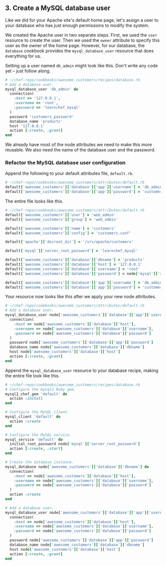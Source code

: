 ## 3. Create a MySQL database user

Like we did for your Apache site's default home page, let's assign a user to your database who has just enough permissions to modify the system.

We created the Apache user in two separate steps. First, we used the `user` resource to create the user. Then we used the `owner` attribute to specify this user as the owner of the home page. However, for our database, the `database` cookbook provides the `mysql_database_user` resource that does everything for us.

Setting up a user named `db_admin` might look like this. Don't write any code yet &ndash; just follow along.

```ruby
# ~/chef-repo/cookbooks/awesome_customers/recipes/database.rb
# Add a database user.
mysql_database_user 'db_admin' do
  connection(
    :host => '127.0.0.1',
    :username => 'root',
    :password => 'learnchef_mysql'
  )
  password 'customers_password'
  database_name 'products'
  host '127.0.0.1'
  action [:create, :grant]
end
```

We already have most of the node attributes we need to make this more reusable. We also need the name of the database user and the password.

### Refactor the MySQL database user configuration

Append the following to your default attributes file, <code class="file-path">default.rb</code>.

```ruby
# ~/chef-repo/cookbooks/awesome_customers/attributes/default.rb
default['awesome_customers']['database']['app']['username'] = 'db_admin'
default['awesome_customers']['database']['app']['password'] = 'customers_password'
```

The entire file looks like this.

```ruby
# ~/chef-repo/cookbooks/awesome_customers/attributes/default.rb
default['awesome_customers']['user'] = 'web_admin'
default['awesome_customers']['group'] = 'web_admin'

default['awesome_customers']['name'] = 'customers'
default['awesome_customers']['config'] = 'customers.conf'

default['apache']['docroot_dir'] = '/srv/apache/customers'

default['mysql']['server_root_password'] = 'learnchef_mysql'

default['awesome_customers']['database']['dbname'] = 'products'
default['awesome_customers']['database']['host'] = '127.0.0.1'
default['awesome_customers']['database']['username'] = 'root'
default['awesome_customers']['database']['password'] = node['mysql']['server_root_password']

default['awesome_customers']['database']['app']['username'] = 'db_admin'
default['awesome_customers']['database']['app']['password'] = 'customers_password'
```

Your resource now looks like this after we apply your new node attributes.

```ruby
# ~/chef-repo/cookbooks/awesome_customers/attributes/default.rb
# Add a database user.
mysql_database_user node['awesome_customers']['database']['app']['username'] do
  connection(
    :host => node['awesome_customers']['database']['host'],
    :username => node['awesome_customers']['database']['username'],
    :password => node['awesome_customers']['database']['password']
  )
  password node['awesome_customers']['database']['app']['password']
  database_name node['awesome_customers']['database']['dbname']
  host node['awesome_customers']['database']['host']
  action [:create, :grant]
end
```

Append the `mysql_database_user` resource to your database recipe, making the entire file look like this.

```ruby
# ~/chef-repo/cookbooks/awesome_customers/recipes/database.rb
# Configure the mysql2 Ruby gem.
mysql2_chef_gem 'default' do
  action :install
end

# Configure the MySQL client.
mysql_client 'default' do
  action :create
end

# Configure the MySQL service.
mysql_service 'default' do
  initial_root_password node['mysql']['server_root_password']
  action [:create, :start]
end

# Create the database instance.
mysql_database node['awesome_customers']['database']['dbname'] do
  connection(
    :host => node['awesome_customers']['database']['host'],
    :username => node['awesome_customers']['database']['username'],
    :password => node['awesome_customers']['database']['password']
  )
  action :create
end

# Add a database user.
mysql_database_user node['awesome_customers']['database']['app']['username'] do
  connection(
    :host => node['awesome_customers']['database']['host'],
    :username => node['awesome_customers']['database']['username'],
    :password => node['awesome_customers']['database']['password']
  )
  password node['awesome_customers']['database']['app']['password']
  database_name node['awesome_customers']['database']['dbname']
  host node['awesome_customers']['database']['host']
  action [:create, :grant]
end
```
